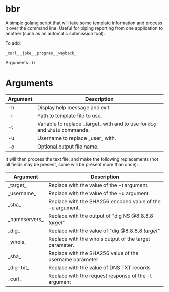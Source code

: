 # bbr
A simple golang script that will take some template information and process it over the command line. Useful for piping reporting from one application to another (such as an automatic submission tool).

To add:

`_curl_`
`_joke_`
`_program_`
`_wayback_`

Arguments `-tL`

# Arguments
| Argument | Description                      |
|----------|----------------------------------|
| -h       | Display help message and exit.   |
| -r       | Path to template file to use.    |
| -t       | Variable to replace \_target\_ with and to use for `dig` and `whois` commands. |
| -u       | Username to replace \_user\_ with. |
| -o       | Optional output file name.       |


It will then process the text file, and make the following replacements (not all fields may be present, some will be present more than once):

| Argument      | Description                                               |
|---------------|-----------------------------------------------------------|
| \_target\_      | Replace with the value of the -t argument.                |
| \_username\_    | Replace with the value of the -u argument.                |
| \_sha\_         | Replace with the SHA256 encoded value of the -u argument. |
| \_nameservers\_ | Replace with the output of "dig NS @8.8.8.8 _target_"     |
| \_dig\_         | Replace with the value of "dig @8.8.8.8 _target_"         |
| \_whois\_       | Replace with the whois output of the target parameter.    |
| \_sha\_ | Replace with the SHA256 value of the username parameter |
| \_dig-txt\_ | Replace with the value of DNS TXT records |
| \_curl\_ | Replace with the request response of the -t argument |
